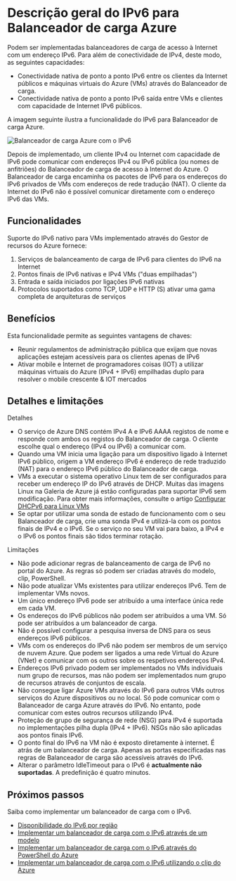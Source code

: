 <properties
    pageTitle="Descrição geral do IPv6 para Balanceador de carga Azure | Microsoft Azure"
    description="Noções sobre o suporte do IPv6 do Balanceador de carga Azure e VMs balanceamento de carga."
    services="load-balancer"
    documentationCenter="na"
    authors="sdwheeler"
    manager="carmonm"
    editor=""
    keywords="IPv6, Balanceador de carga azure, pilha dupla, endereço ip público, ipv6 nativo, mobile, iot"
/>
<tags
    ms.service="load-balancer"
    ms.devlang="na"
    ms.topic="article"
    ms.tgt_pltfrm="na"
    ms.workload="infrastructure-services"
    ms.date="09/14/2016"
    ms.author="sewhee"
/>

# <a name="overview-of-ipv6-for-azure-load-balancer"></a>Descrição geral do IPv6 para Balanceador de carga Azure

Podem ser implementadas balanceadores de carga de acesso à Internet com um endereço IPv6. Para além de conectividade de IPv4, deste modo, as seguintes capacidades:

* Conectividade nativa de ponto a ponto IPv6 entre os clientes da Internet públicos e máquinas virtuais do Azure (VMs) através do Balanceador de carga.
* Conectividade nativa de ponto a ponto IPv6 saída entre VMs e clientes com capacidade de Internet IPv6 públicos.

A imagem seguinte ilustra a funcionalidade do IPv6 para Balanceador de carga Azure.

![Balanceador de carga Azure com o IPv6](./media/load-balancer-ipv6-overview/load-balancer-ipv6.png)

Depois de implementado, um cliente IPv4 ou Internet com capacidade de IPv6 pode comunicar com endereços IPv4 ou IPv6 pública (ou nomes de anfitriões) do Balanceador de carga de acesso à Internet do Azure. O Balanceador de carga encaminha os pacotes de IPv6 para os endereços do IPv6 privados de VMs com endereços de rede tradução (NAT). O cliente da Internet do IPv6 não é possível comunicar diretamente com o endereço IPv6 das VMs.

## <a name="features"></a>Funcionalidades

Suporte do IPv6 nativo para VMs implementado através do Gestor de recursos do Azure fornece:

1. Serviços de balanceamento de carga de IPv6 para clientes do IPv6 na Internet
2. Pontos finais de IPv6 nativas e IPv4 VMs ("duas empilhadas")
3. Entrada e saída iniciados por ligações IPv6 nativas
4. Protocolos suportados como TCP, UDP e HTTP (S) ativar uma gama completa de arquiteturas de serviços

## <a name="benefits"></a>Benefícios

Esta funcionalidade permite as seguintes vantagens de chaves:

* Reunir regulamentos de administração pública que exijam que novas aplicações estejam acessíveis para os clientes apenas de IPv6
* Ativar mobile e Internet de programadores coisas (IOT) a utilizar máquinas virtuais do Azure (IPv4 + IPv6) empilhadas duplo para resolver o mobile crescente & IOT mercados

## <a name="details-and-limitations"></a>Detalhes e limitações

Detalhes

* O serviço de Azure DNS contém IPv4 A e IPv6 AAAA registos de nome e responde com ambos os registos do Balanceador de carga. O cliente escolhe qual o endereço (IPv4 ou IPv6) a comunicar com.
* Quando uma VM inicia uma ligação para um dispositivo ligado à Internet IPv6 público, origem a VM endereço IPv6 é endereço de rede traduzido (NAT) para o endereço IPv6 público do Balanceador de carga.
* VMs a executar o sistema operativo Linux tem de ser configurados para receber um endereço IP do IPv6 através de DHCP. Muitas das imagens Linux na Galeria de Azure já estão configuradas para suportar IPv6 sem modificação. Para obter mais informações, consulte o artigo [Configurar DHCPv6 para Linux VMs](load-balancer-ipv6-for-linux.md)
* Se optar por utilizar uma sonda de estado de funcionamento com o seu Balanceador de carga, crie uma sonda IPv4 e utilizá-la com os pontos finais de IPv4 e o IPv6. Se o serviço no seu VM vai para baixo, a IPv4 e o IPv6 os pontos finais são tidos terminar rotação.

Limitações

* Não pode adicionar regras de balanceamento de carga de IPv6 no portal do Azure. As regras só podem ser criadas através do modelo, clip, PowerShell.
* Não pode atualizar VMs existentes para utilizar endereços IPv6. Tem de implementar VMs novos.
* Um único endereço IPv6 pode ser atribuído a uma interface única rede em cada VM.
* Os endereços do IPv6 públicos não podem ser atribuídos a uma VM. Só pode ser atribuídos a um balanceador de carga.
* Não é possível configurar a pesquisa inversa de DNS para os seus endereços IPv6 públicos.
* VMs com os endereços do IPv6 não podem ser membros de um serviço de nuvem Azure. Que podem ser ligados a uma rede Virtual do Azure (VNet) e comunicar com os outros sobre os respetivos endereços IPv4.
* Endereços IPv6 privado podem ser implementados no VMs individuais num grupo de recursos, mas não podem ser implementados num grupo de recursos através de conjuntos de escala.
* Não consegue ligar Azure VMs através do IPv6 para outros VMs outros serviços do Azure dispositivos ou no local. Só pode comunicar com o Balanceador de carga Azure através do IPv6. No entanto, pode comunicar com estes outros recursos utilizando IPv4.
* Proteção de grupo de segurança de rede (NSG) para IPv4 é suportada no implementações pilha dupla (IPv4 + IPv6). NSGs não são aplicadas aos pontos finais IPv6.
* O ponto final do IPv6 na VM não é exposto diretamente à internet. É atrás de um balanceador de carga. Apenas as portas especificadas nas regras de Balanceador de carga são acessíveis através do IPv6.
* Alterar o parâmetro IdleTimeout para o IPv6 é **actualmente não suportadas**. A predefinição é quatro minutos.

## <a name="next-steps"></a>Próximos passos

Saiba como implementar um balanceador de carga com o IPv6.

* [Disponibilidade do IPv6 por região](https://go.microsoft.com/fwlink/?linkid=828357)
* [Implementar um balanceador de carga com o IPv6 através de um modelo](load-balancer-ipv6-internet-template.md)
* [Implementar um balanceador de carga com o IPv6 através do PowerShell do Azure](load-balancer-ipv6-internet-ps.md)
* [Implementar um balanceador de carga com o IPv6 utilizando o clip do Azure](load-balancer-ipv6-internet-cli.md)
